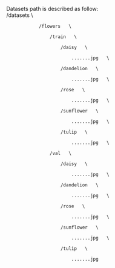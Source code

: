 Datasets path is described as follow:   \
          /datasets   \
	  
				/flowers   \
				
					/train   \
					
						/daisy   \
						
							.......jpg   \
							
						/dandelion   \
						
							.......jpg   \
							
						/rose   \
						
							.......jpg   \
							
						/sunflower   \
						
							.......jpg   \
							
						/tulip   \
						
							.......jpg   \
							
					/val   \
					
						/daisy   \
						
							.......jpg   \
							
						/dandelion   \
						
							.......jpg   \
							
						/rose   \
						
							.......jpg   \
							
						/sunflower   \
						
							.......jpg   \
							
						/tulip   \
						
							.......jpg
